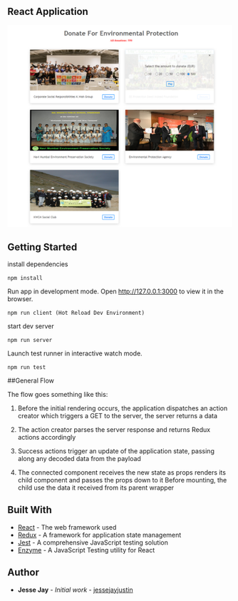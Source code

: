 ## React Application

![alt text](https://github.com/jessejayjustin/React-Application/blob/master/resources/React%20Application.png
)

## Getting Started

install dependencies

```
npm install
```

Run app in development mode.
Open http://127.0.0.1:3000 to view it in the browser.

``` 
npm run client (Hot Reload Dev Environment)
```

start dev server

```
npm run server
```

Launch test runner in interactive watch mode.

```
npm run test
```

##General Flow

The flow goes something like this:

  1. Before the initial rendering occurs, the application dispatches an action creator which triggers a GET to the server, the server returns a data 

  2. The action creator parses the server response and returns Redux actions accordingly

  3. Success actions trigger an update of the application state, passing along any decoded data from the payload

  4. The connected component receives the new state as props renders its child component and passes the props down to it Before mounting, the child use the data it received from its parent wrapper
	
## Built With

* [React](https://reactjs.org/docs/getting-started.html) - The web framework used
* [Redux](https://redux.js.org/introduction/getting-started) - A framework for application state management
* [Jest](https://github.com/facebook/jest) - A comprehensive JavaScript testing solution
* [Enzyme](https://github.com/airbnb/enzyme) - A JavaScript Testing utility for React 

## Author

* **Jesse Jay** - *Initial work* - [jessejayjustin](https://github.com/jessejayjustin)


